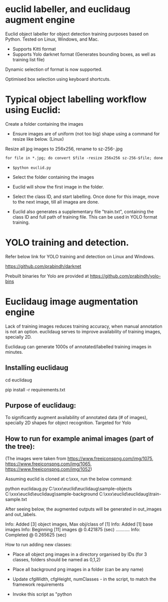 # euclid labeller, and euclidaug augment engine
Euclid object labeller for object detection training purposes based on Python. Tested on Linux, Windows, and Mac.

- Supports Kitti format
- Supports Yolo darknet format (Generates bounding boxes, as well as training list file)

Dynamic selection of format is now supported.

Optimised box selection using keyboard shortcuts.

# Typical object labelling workflow using Euclid:

Create a folder containing the images
 
- Ensure images are of uniform (not too big) shape using a command for resize like below. (Linux)

Resize all jpg images to 256x256, rename to sz-256-<original-name>.jpg

  `for file in *.jpg; do convert $file -resize 256x256 sz-256-$file; done`

- `$python euclid.py`

- Select the folder containing the images

- Euclid will show the first image in the folder.

- Select the class ID, and start labelling. Once done for this image, move to the next image, till all imagea are done.

- Euclid also generates a supplementary file "train.txt", containing the class ID and full path of training file. This can be used in YOLO format training.

# YOLO training and detection.

Refer below link for YOLO training and detection on Linux and Windows.

https://github.com/prabindh/darknet

Prebuilt binaries for Yolo are provided at https://github.com/prabindh/yolo-bins

# Euclidaug image augmentation engine

Lack of training images reduces training accuracy, when manual annotation is not an option. euclidaug serves to improve availability of training images, specially 2D.

Euclidaug can generate 1000s of annotated/labelled training images in minutes.

## Installing euclidaug

cd euclidaug

pip install -r requirements.txt

## Purpose of euclidaug:

 To significantly augment availability of annotated data (# of images), specially 2D shapes for object recognition. Targeted for  Yolo

## How to run for example animal images (part of the tree):

(The images were taken from https://www.freeiconspng.com/img/1075, https://www.freeiconspng.com/img/1065, https://www.freeiconspng.com/img/1052)

Assuming euclid is cloned at c:\xxx, run the below command:

python euclidaug.py C:\xxx\euclid\euclidaug\sample-objects C:\xxx\euclid\euclidaug\sample-background C:\xxx\euclid\euclidaug\train-sample.txt

After seeing below, the augmented outputs will be generated in out_images and out_labels.

Info: Added [3] object images, Max obj/class of [1]
Info: Added [1] base images
Info: Beginning [11] images @ 0.421875 (sec)
...........
Info: Completed @ 0.265625 (sec)
 
 How to run adding new classes:
 - Place all object png images in a directory organised by IDs (for 3 classes, folders should be named as 0,1,2)
 - Place all background png images in a folder (can be any name)
 - Update cfgWidth, cfgHeight, numClasses - in the script, to match the framework requirements
 - Invoke this script as "python <script> <object-folder-name> <bg folder name> <training filename>"
 - output image files will be written to 'output-images' and 'output-labels' and training list file will be written
 
 - Note: The labels are in Yolo format

# Dependencies

 Python 2.7
 `pip install pillow`
 `pip install image`
 Python 3
 Python 3 + Pillow on Ubuntu, do the below
 `sudo apt-get install python-imaging-tk`
 `sudo apt-get install python3-pil.imagetk`

# Converting to TensorFlow format
After labelling the images, the labels can be read and converted to TFRecord using Python scripts available in Tensorflow, using tf.train.Example and tf.train.Features. Note: Yolo and TF share the same bounding box notations (normalised).

# Who uses

https://github.com/dpogosov/yolo_kfm
https://github.com/suji104
https://github.com/VanitarNordic
among others
